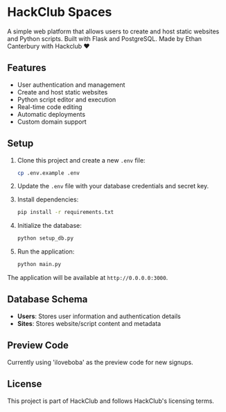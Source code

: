 
# HackClub Spaces

A simple web platform that allows users to create and host static websites and Python scripts. Built with Flask and PostgreSQL. Made by Ethan Canterbury with Hackclub ❤️

## Features

- User authentication and management
- Create and host static websites
- Python script editor and execution
- Real-time code editing
- Automatic deployments
- Custom domain support

## Setup

1. Clone this project and create a new `.env` file:
   ```bash
   cp .env.example .env
   ```

2. Update the `.env` file with your database credentials and secret key.

3. Install dependencies:
   ```bash
   pip install -r requirements.txt
   ```

4. Initialize the database:
   ```bash
   python setup_db.py
   ```

5. Run the application:
   ```bash
   python main.py
   ```

The application will be available at `http://0.0.0.0:3000`.

## Database Schema

- **Users**: Stores user information and authentication details
- **Sites**: Stores website/script content and metadata

## Preview Code

Currently using 'iloveboba' as the preview code for new signups.

## License

This project is part of HackClub and follows HackClub's licensing terms.
